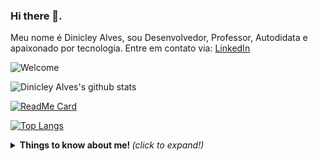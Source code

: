 ### Hi there 👋.

Meu nome é Dinicley Alves, sou Desenvolvedor, Professor, Autodidata e apaixonado por tecnologia.
Entre em contato via:
[LinkedIn](https://linkedin.com/in/dinicleyalves)

![Welcome](https://avatars1.githubusercontent.com/u/5874633?s=460&u=b56990bbf646f85db98a4daca6b4bcf05c4aac52&v=4?raw=true)

![Dinicley Alves's github stats](https://github-readme-stats.vercel.app/api?username=dinicleyalves&show_icons=true&theme=radical)

[![ReadMe Card](https://github-readme-stats.vercel.app/api/pin/?username=dinicleyalves&repo=ElephantGame)](https://github.com/dinicleyalves/ElephantGame)

[![Top Langs](https://github-readme-stats.vercel.app/api/top-langs/?username=dinicleyalves&layout=compact)](https://github.com/anuraghazra/github-readme-stats)

<details>
  <summary> <b> Things to know about me! </b> <i>(click to expand!)</i> </summary>
  
  <br>
    example, LOL
 </details>

<!--
Here are some ideas to get you started:

 🔭 I’m currently working on ... DinTech Solutions
- 🌱 I’m currently learning ...
- 👯 I’m looking to collaborate on ...
- 🤔 I’m looking for help with ...
- 💬 Ask me about ...
- 📫 How to reach me: ...
- 😄 Pronouns: ...
- ⚡ Fun fact: ...
-->
